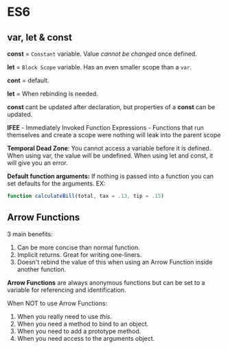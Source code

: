 # ES6

## var, let & const

**const** = `Constant` variable. Value *cannot be changed* once defined.

**let** = `Block Scope` variable. Has an even smaller scope than a `var`.

**cont** = default.

**let** = When rebinding is needed.

**const** cant be updated after declaration, but properties of a **const** can be updated.

**IFEE** - Immediately Invoked Function Expressions - Functions that run themselves and create a scope were nothing will leak into the parent scope

**Temporal Dead Zone**: You cannot access a variable before it is defined. When using var, the value will be undefined. When using let and const, it will give you an error.

**Default function arguments:** If nothing is passed into a function you can set defaults for the arguments.
EX: 
``` js
function calculateBill(total, tax = .13, tip = .15)
```

## Arrow Functions

3 main benefits:

1. Can be more concise than normal function.
2. Implicit returns. Great for writing one-liners.
3. Doesn't rebind the value of this when using an Arrow Function inside another function.

**Arrow Functions** are always anonymous functions but can be set to a variable for referencing and identification.

When NOT to use Arrow Functions:

1. When you really need to use *this*.
2. When you need a method to bind to an object.
3. When you need to add a prototype method.
4. When you need access to the arguments object.